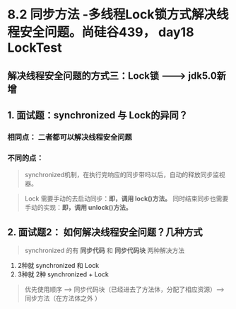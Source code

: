# 8.2 同步方法 -多线程Lock锁方式解决线程安全问题。尚硅谷439， day18 LockTest

## 解决线程安全问题的方式三：Lock锁  ---> jdk5.0新增

## 1. 面试题：synchronized 与 Lock的异同？
### 相同点： 二者都可以解决线程安全问题
### 不同的点：
>synchronized机制，在执行完响应的同步带吗以后，自动的释放同步监视器。

>Lock 需要手动的去启动同步：**即，调用 lock()方法。**
同时结束同步也需要手动的实现：**即，调用 unlock()方法。**


## 2. 面试题2： 如何解决线程安全问题？几种方式
> synchronized 的有 **同步代码** 和 **同步代码块** 两种解决方法

1. 2种就 synchronized 和 Lock
2. 3种就 2种 synchronized  + Lock
> 优先使用顺序 ——> 同步代码块（已经进去了方法体，分配了相应资源）——> 同步方法（在方法体之外 ）